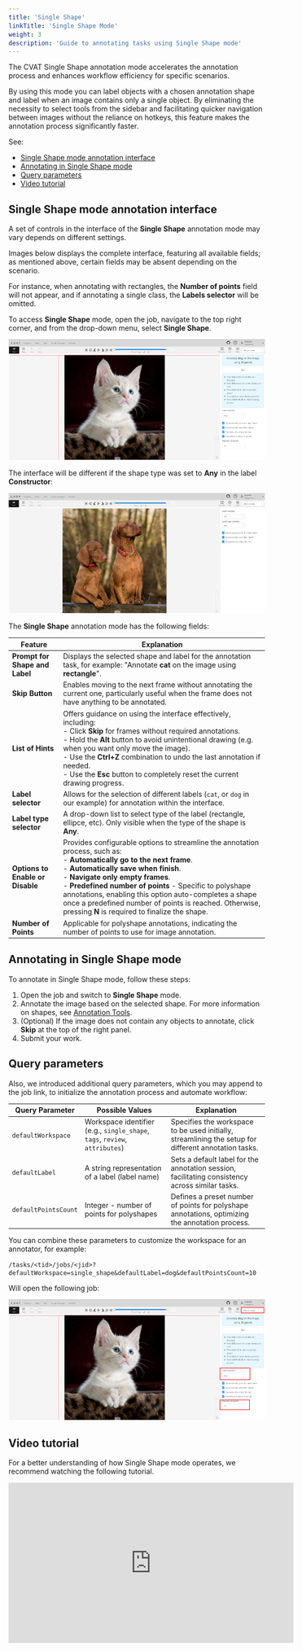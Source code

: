 ```yaml
---
title: 'Single Shape'
linkTitle: 'Single Shape Mode'
weight: 3
description: 'Guide to annotating tasks using Single Shape mode'
---
```


The CVAT Single Shape annotation mode accelerates the annotation process and enhances
workflow efficiency for specific scenarios.

By using this mode you can label objects with a chosen annotation shape and label when an image
contains only a single object. By eliminating the necessity to select tools from the sidebar
and facilitating quicker navigation between images without
the reliance on hotkeys, this feature makes the annotation process significantly faster.

See:

- [Single Shape mode annotation interface](#single-shape-mode-annotation-interface)
- [Annotating in Single Shape mode](#annotating-in-single-shape-mode)
- [Query parameters](#query-parameters)
- [Video tutorial](#video-tutorial)

## Single Shape mode annotation interface

A set of controls in the interface of the **Single Shape** annotation mode may vary depends on different settings.

Images below displays the complete interface, featuring all available fields;
as mentioned above, certain fields may be absent depending on the scenario.

For instance, when annotating
with rectangles, the **Number of points** field will not appear, and if annotating a single class,
the **Labels selector** will be omitted.

To access **Single Shape** mode, open the job, navigate to the
top right corner, and from the drop-down menu, select **Single Shape**.

![Single Shape Annotation Mode Interface](/images/single-shape-interface.png)

The interface will be different if the shape type was set to **Any** in the label **Constructor**:

![Single Shape Annotation Mode Interface](/images/single-shape-label-any.jpg)

The **Single Shape** annotation mode has the following fields:

<!--lint disable maximum-line-length-->

| Feature                          | Explanation                                                                                                                                                                                                                                                                                                                                                                                                                                       |
| -------------------------------- | ------------------------------------------------------------------------------------------------------------------------------------------------------------------------------------------------------------------------------------------------------------------------------------------------------------------------------------------------------------------------------------------------------------------------------------------------- |
| **Prompt for Shape and Label**   | Displays the selected shape and label for the annotation task, for example: "Annotate **cat** on the image using **rectangle**".                                                                                                                                                                                                                                                                                                                  |
| **Skip Button**                  | Enables moving to the next frame without annotating the current one, particularly useful when the frame does not have anything to be annotated.                                                                                                                                                                                                                                                                                                   |
| **List of Hints**                | Offers guidance on using the interface effectively, including: <br> - Click **Skip** for frames without required annotations. <br> - Hold the **Alt** button to avoid unintentional drawing (e.g. when you want only move the image). <br> - Use the **Ctrl+Z** combination to undo the last annotation if needed. <br> - Use the **Esc** button to completely reset the current drawing progress.                                                |
| **Label selector**               | Allows for the selection of different labels (`cat`, or `dog` in our example) for annotation within the interface.                                                                                                                                                                                                                                                                                                                                |
| **Label type selector**          | A drop-down list to select type of the label (rectangle, ellipce, etc). Only visible when the type of the shape is **Any**.                                                                                                                                                                                                                                                                                                                       |
| **Options to Enable or Disable** | Provides configurable options to streamline the annotation process, such as: <br> - **Automatically go to the next frame**. <br> - **Automatically save when finish**. <br> - **Navigate only empty frames**. <br> - **Predefined number of points** - Specific to polyshape annotations, enabling this option auto-completes a shape once a predefined number of points is reached. Otherwise, pressing **N** is required to finalize the shape. |
| **Number of Points**             | Applicable for polyshape annotations, indicating the number of points to use for image annotation.                                                                                                                                                                                                                                                                                                                                                |

<!--lint enable maximum-line-length-->

## Annotating in Single Shape mode

To annotate in Single Shape mode, follow these steps:

1. Open the job and switch to **Single Shape** mode.
2. Annotate the image based on the selected shape.
   For more information on shapes, see [Annotation Tools](http://localhost:1313/docs/getting_started/overview/#annotation-tools).
3. (Optional) If the image does not contain any objects to annotate,
   click **Skip** at the top of the right panel.
4. Submit your work.

## Query parameters

Also, we introduced additional query parameters, which you may append to
the job link, to initialize the annotation process and automate workflow:

<!--lint disable maximum-line-length-->

| Query Parameter      | Possible Values                                                             | Explanation                                                                                          |
| -------------------- | --------------------------------------------------------------------------- | ---------------------------------------------------------------------------------------------------- |
| `defaultWorkspace`   | Workspace identifier (e.g., `single_shape`, `tags`, `review`, `attributes`) | Specifies the workspace to be used initially, streamlining the setup for different annotation tasks. |
| `defaultLabel`       | A string representation of a label (label name)                             | Sets a default label for the annotation session, facilitating consistency across similar tasks.      |
| `defaultPointsCount` | Integer - number of points for polyshapes                                   | Defines a preset number of points for polyshape annotations, optimizing the annotation process.      |

<!--lint enable maximum-line-length-->

You can combine these parameters to customize the workspace for an annotator, for example:

```
/tasks/<tid>/jobs/<jid>?defaultWorkspace=single_shape&defaultLabel=dog&defaultPointsCount=10
```

Will open the following job:

![Query Example](/images/query-example.png)

## Video tutorial

For a better understanding of how Single Shape mode operates,
we recommend watching the following tutorial.

<!--lint disable maximum-line-length-->

<iframe width="560" height="315" src="https://www.youtube.com/embed/u17OXSD7Y4U?si=4z-f52lbxe0CpZEg" title="YouTube video player" frameborder="0" allow="accelerometer; autoplay; clipboard-write; encrypted-media; gyroscope; picture-in-picture; web-share" referrerpolicy="strict-origin-when-cross-origin" allowfullscreen></iframe>

<!--lint enable maximum-line-length-->
